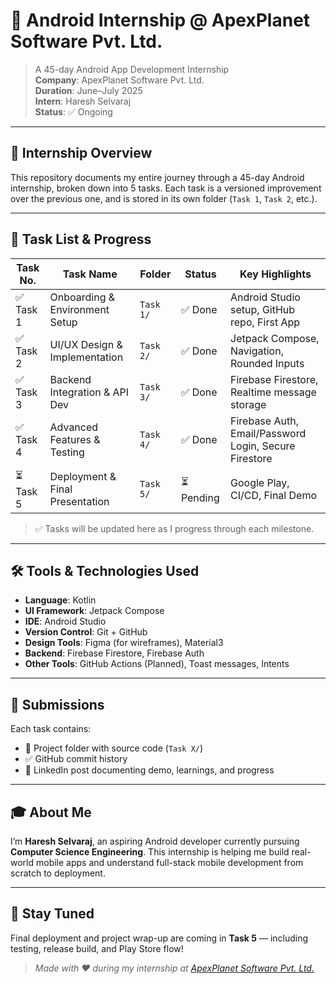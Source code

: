 # 📱 Android Internship @ ApexPlanet Software Pvt. Ltd.

> A 45-day Android App Development Internship  
> **Company**: ApexPlanet Software Pvt. Ltd.  
> **Duration**: June–July 2025  
> **Intern**: Haresh Selvaraj  
> **Status**: ✅ Ongoing

---

## 📌 Internship Overview

This repository documents my entire journey through a 45-day Android internship, broken down into 5 tasks. Each task is a versioned improvement over the previous one, and is stored in its own folder (`Task 1`, `Task 2`, etc.).

---

## 📅 Task List & Progress

| Task No. | Task Name                           | Folder    | Status  | Key Highlights |
|----------|--------------------------------------|-----------|---------|----------------|
| ✅ Task 1 | Onboarding & Environment Setup       | `Task 1/` | ✅ Done | Android Studio setup, GitHub repo, First App |
| ✅ Task 2 | UI/UX Design & Implementation        | `Task 2/` | ✅ Done | Jetpack Compose, Navigation, Rounded Inputs |
| ✅ Task 3 | Backend Integration & API Dev        | `Task 3/` | ✅ Done | Firebase Firestore, Realtime message storage |
| ✅ Task 4 | Advanced Features & Testing          | `Task 4/` | ✅ Done | Firebase Auth, Email/Password Login, Secure Firestore |
| ⏳ Task 5 | Deployment & Final Presentation      | `Task 5/` | ⏳ Pending | Google Play, CI/CD, Final Demo |

> ✅ Tasks will be updated here as I progress through each milestone.

---

## 🛠️ Tools & Technologies Used

- **Language**: Kotlin
- **UI Framework**: Jetpack Compose
- **IDE**: Android Studio
- **Version Control**: Git + GitHub
- **Design Tools**: Figma (for wireframes), Material3
- **Backend**: Firebase Firestore, Firebase Auth
- **Other Tools**: GitHub Actions (Planned), Toast messages, Intents

---

## 🔗 Submissions

Each task contains:

- 📁 Project folder with source code (`Task X/`)
- ✅ GitHub commit history
- 🔗 LinkedIn post documenting demo, learnings, and progress

---

## 🎓 About Me

I’m **Haresh Selvaraj**, an aspiring Android developer currently pursuing **Computer Science Engineering**. This internship is helping me build real-world mobile apps and understand full-stack mobile development from scratch to deployment.

---

## 📣 Stay Tuned

Final deployment and project wrap-up are coming in **Task 5** — including testing, release build, and Play Store flow!

> _Made with ❤️ during my internship at [ApexPlanet Software Pvt. Ltd.](https://www.apexplanet.in/)_
